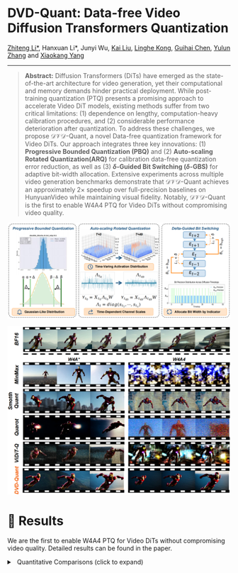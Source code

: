 # DVD-Quant: Data-free Video Diffusion Transformers Quantization

[Zhiteng Li*](https://zhitengli.github.io), Hanxuan Li*, Junyi Wu, [Kai Liu](https://kai-liu001.github.io/), [Linghe Kong](https://www.cs.sjtu.edu.cn/~linghe.kong/), [Guihai Chen](https://cs.nju.edu.cn/gchen/index.htm), [Yulun Zhang](http://yulunzhang.com/) and [Xiaokang Yang](https://scholar.google.com/citations?user=yDEavdMAAAAJ)

---

> **Abstract:** Diffusion Transformers (DiTs) have emerged as the state-of-the-art architecture for video generation, yet their computational and memory demands hinder practical deployment. While post-training quantization (PTQ) presents a promising approach to accelerate Video DiT models, existing methods suffer from two critical limitations: (1) dependence on lengthy, computation-heavy calibration procedures, and (2) considerable performance deterioration after quantization. To address these challenges, we propose $\mathcal{DVD}$-Quant, a novel Data-free quantization framework for Video DiTs. Our approach integrates three key innovations: (1) **Progressive Bounded Quantization (PBQ)** and (2) **Auto-scaling Rotated Quantization(ARQ)** for calibration data-free quantization error reduction, as well as (3) **$\delta$-Guided Bit Switching ($\delta$-GBS)** for adaptive bit-width allocation. Extensive experiments across multiple video generation benchmarks demonstrate that $\mathcal{DVD}$-Quant achieves an approximately $2\times$ speedup over full-precision baselines on HunyuanVideo while maintaining visual fidelity. Notably, $\mathcal{DVD}$-Quant is the first to enable W4A4 PTQ for Video DiTs without compromising video quality.

![](assets/fig/overview.png)

![](assets/fig/visual_1.png)

# <a name="results"></a>🔎 Results

We are the first to enable W4A4 PTQ for Video DiTs without compromising video quality. Detailed results can be found in the paper.

<details>
<summary>&ensp;Quantitative Comparisons (click to expand) </summary>
<li> Performance comparison of various methods on VBench (Table 1 from the main paper). 
 
<p align="center">
<img src="assets/fig/table_1.png" >
</p>
</li>
</details>
